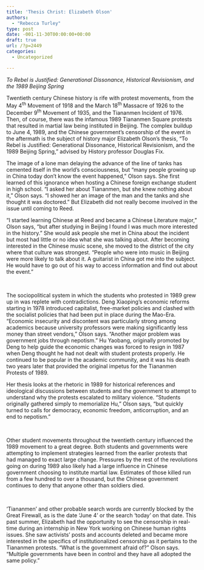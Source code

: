 ```yaml
---
title: 'Thesis Christ: Elizabeth Olson'
authors: 
  - "Rebecca Turley"
type: post
date: -001-11-30T00:00:00+00:00
draft: true
url: /?p=2449
categories:
  - Uncategorized

---
```

_To Rebel is Justified: Generational Dissonance, Historical Revisionism, and the 1989 Beijing Spring_

Twentieth century Chinese history is rife with protest movements, from the May 4<sup>th</sup> Movement of 1918 and the March 18<sup>th</sup> Massacre of 1926 to the December 9<sup>th</sup> Movement of 1935, and the Tiananmen Incident of 1976. Then, of course, there was the infamous 1989 Tiananmen Square protests that resulted in martial law being instituted in Beijing. The complex buildup to June 4, 1989, and the Chinese government’s censorship of the event in the aftermath is the subject of history major Elizabeth Olson’s thesis, &#8220;To Rebel is Justified: Generational Dissonance, Historical Revisionism, and the 1989 Beijing Spring,” advised by History professor Douglas Fix.

The image of a lone man delaying the advance of the line of tanks has cemented itself in the world’s consciousness, but “many people growing up in China today don’t know the event happened,” Olson says. She first learned of this ignorance when hosting a Chinese foreign exchange student in high school. “I asked her about Tiananmen, but she knew nothing about it,” Olson says. “I showed her an image of the man and the tanks and she thought it was doctored.” But Elizabeth did not really become involved in the issue until coming to Reed.

“I started learning Chinese at Reed and became a Chinese Literature major,” Olson says, “but after studying in Beijing I found I was much more interested in the history.” She would ask people she met in China about the incident but most had little or no idea what she was talking about. After becoming interested in the Chinese music scene, she moved to the district of the city where that culture was strongest. “People who were into music in Beijing were more likely to talk about it. A guitarist in China got me into the subject. He would have to go out of his way to access information and find out about the event.”

&nbsp;

The sociopolitical system in which the students who protested in 1989 grew up in was replete with contradictions. Deng Xiaoping’s economic reforms starting in 1978 introduced capitalist, free-market policies and clashed with the socialist policies that had been put in place during the Mao-Era. “Economic insecurity and discontent was particularly strong among academics because university professors were making significantly less money than street vendors,” Olson says. “Another major problem was government jobs through nepotism.” Hu Yaobang, originally promoted by Deng to help guide the economic changes was forced to resign in 1987 when Deng thought he had not dealt with student protests properly. He continued to be popular in the academic community, and it was his death two years later that provided the original impetus for the Tiananmen Protests of 1989.

Her thesis looks at the rhetoric in 1989 for historical references and ideological discussions between students and the government to attempt to understand why the protests escalated to military violence. “Students originally gathered simply to memorialize Hu,” Olson says, “but quickly turned to calls for democracy, economic freedom, anticorruption, and an end to nepotism.”

&nbsp;

Other student movements throughout the twentieth century influenced the 1989 movement to a great degree. Both students and governments were attempting to implement strategies learned from the earlier protests that had managed to exact large change. Pressures by the rest of the revolutions going on during 1989 also likely had a large influence in Chinese government choosing to institute martial law. Estimates of those killed run from a few hundred to over a thousand, but the Chinese government continues to deny that anyone other than soldiers died.

&nbsp;

‘Tiananmen’ and other probable search words are currently blocked by the Great Firewall, as is the date ‘June 4’ or the search ‘today’ on that date. This past summer, Elizabeth had the opportunity to see the censorship in real-time during an internship in New York working on Chinese human rights issues. She saw activists’ posts and accounts deleted and became more interested in the specifics of institutionalized censorship as it pertains to the Tiananmen protests. “What is the government afraid of?” Olson says. “Multiple governments have been in control and they have all adopted the same policy.”